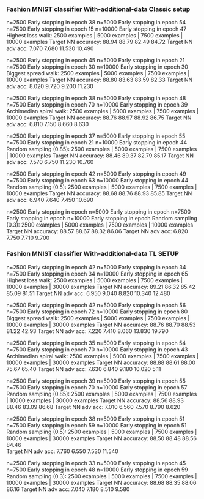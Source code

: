 ### Fashion MNIST classifier With-additional-data Classic setup

n=2500  Early stopping in epoch 38
n=5000  Early stopping in epoch 54
n=7500  Early stopping in epoch 15
n=10000 Early stopping in epoch 47
Highest loss walk:
                        2500 examples | 5000 examples | 7500 examples | 10000 examples
Target NN accuracy:     88.94           88.79           82.49           84.72
Target NN adv acc:      7.070           7.680           11.530          10.490


n=2500  Early stopping in epoch 45
n=5000  Early stopping in epoch 21
n=7500  Early stopping in epoch 30
n=10000 Early stopping in epoch 30
Biggest spread walk:
                        2500 examples | 5000 examples | 7500 examples | 10000 examples
Target NN accuracy:     88.80           83.63           83.59           82.33
Target NN adv acc:      8.020           9.720           9.200           11.230


n=2500  Early stopping in epoch 38
n=5000  Early stopping in epoch 48
n=7500  Early stopping in epoch 70
n=10000 Early stopping in epoch 39
Archimedian spiral walk:
                        2500 examples | 5000 examples | 7500 examples | 10000 examples
Target NN accuracy:     88.76           88.97           88.92           86.75
Target NN adv acc:      6.810           7.150           8.660           8.630


n=2500  Early stopping in epoch 37
n=5000  Early stopping in epoch 55
n=7500  Early stopping in epoch 21
n=10000 Early stopping in epoch 44
Random sampling (0.85):
                        2500 examples | 5000 examples | 7500 examples | 10000 examples
Target NN accuracy:     88.46           89.37           82.79           85.17
Target NN adv acc:      7.570           6.750           11.230          10.760


n=2500  Early stopping in epoch 42
n=5000  Early stopping in epoch 49
n=7500  Early stopping in epoch 63
n=10000 Early stopping in epoch 44
Random sampling (0.5):
                        2500 examples | 5000 examples | 7500 examples | 10000 examples
Target NN accuracy:     88.68           88.76           88.93           85.85
Target NN adv acc:      6.940           7.640           7.450           10.690


n=2500  Early stopping in epoch 
n=5000  Early stopping in epoch 
n=7500  Early stopping in epoch 
n=10000 Early stopping in epoch
Random sampling (0.3):
                        2500 examples | 5000 examples | 7500 examples | 10000 examples
Target NN accuracy:     88.57           88.67           88.32           86.06
Target NN adv acc:      6.820           7.750           7.710           9.700

### Fashion MNIST classifier With-additional-data TL SETUP
n=2500  Early stopping in epoch 42
n=5000  Early stopping in epoch 34
n=7500  Early stopping in epoch 34
n=10000 Early stopping in epoch 65
Highest loss walk:
                        2500 examples | 5000 examples | 7500 examples | 10000 examples | 30000 examples
Target NN accuracy:     89.21           86.32           85.42           85.09            81.51
Target NN adv acc:      6.950           9.040           8.820           10.340           12.480


n=2500  Early stopping in epoch 42
n=5000  Early stopping in epoch 56
n=7500  Early stopping in epoch 72
n=10000 Early stopping in epoch 80
Biggest spread walk:
                        2500 examples | 5000 examples | 7500 examples | 10000 examples | 30000 examples
Target NN accuracy:     88.76           88.70           88.53           81.22             42.93
Target NN adv acc:      7.220           7.410           8.060           13.830            19.790


n=2500  Early stopping in epoch 35
n=5000  Early stopping in epoch 54
n=7500  Early stopping in epoch 70
n=10000 Early stopping in epoch 43
Archimedian spiral walk:
                        2500 examples | 5000 examples | 7500 examples | 10000 examples | 30000 examples
Target NN accuracy:     88.88           88.61           88.00           75.67            65.40
Target NN adv acc:      7.630           6.840           9.180           10.020           5.11

n=2500  Early stopping in epoch 39
n=5000  Early stopping in epoch 55
n=7500  Early stopping in epoch 70
n=10000 Early stopping in epoch 57
Random sampling (0.85):
                        2500 examples | 5000 examples | 7500 examples | 10000 examples | 30000 examples
Target NN accuracy:     88.56           88.93           88.46           83.09            86.68
Target NN adv acc:      7.010           6.560           7.570           8.790            8.620


n=2500  Early stopping in epoch 38
n=5000  Early stopping in epoch 51
n=7500  Early stopping in epoch 59
n=10000 Early stopping in epoch 51
Random sampling (0.5):
                        2500 examples | 5000 examples | 7500 examples | 10000 examples | 30000 examples
Target NN accuracy:     88.50           88.48           88.56           84.46            
Target NN adv acc:      7.760           6.550           7.530           11.540           

n=2500  Early stopping in epoch 33
n=5000  Early stopping in epoch 45
n=7500  Early stopping in epoch 48
n=10000 Early stopping in epoch 59
Random sampling (0.3):
                        2500 examples | 5000 examples | 7500 examples | 10000 examples | 30000 examples
Target NN accuracy:     88.68           88.35           88.06           86.16
Target NN adv acc:      7.040           7.180           8.510           9.580